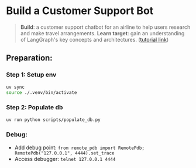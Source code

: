 # Build a Customer Support Bot

> **Build**: a customer support chatbot for an airline to help users research and make travel arrangements.
> **Learn target**: gain an understanding of LangGraph's key concepts and architectures.
> ([tutorial link](https://langchain-ai.github.io/langgraph/tutorials/customer-support/customer-support/#build-a-customer-support-bot))


## Preparation:
### Step 1: Setup env
```bash
uv sync
source ./.venv/bin/activate
```
### Step 2: Populate db
```bash
uv run python scripts/populate_db.py
```

### Debug:
- Add debug point: `from remote_pdb import RemotePdb; RemotePdb("127.0.0.1", 4444).set_trace`
- Access debugger: `telnet 127.0.0.1 4444`